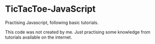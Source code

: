 # TicTacToe-JavaScript
Practising Javascript, following basic tutorials.

This code was not created by me. Just practising some knowledge from tutorials available on the internet.
